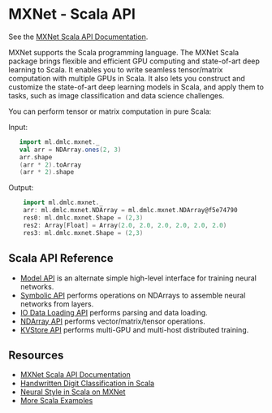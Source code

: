 # MXNet - Scala API

See the [MXNet Scala API Documentation](http://mxnet.io/api/scala/docs/index.html).

MXNet supports the Scala programming language. The MXNet Scala package brings flexible and efficient GPU
computing and state-of-art deep learning to Scala. It enables you to write seamless tensor/matrix computation with multiple GPUs in Scala. It also lets you construct and customize the state-of-art deep learning models in Scala,
  and apply them to tasks, such as image classification and data science challenges.

You can perform tensor or matrix computation in pure Scala:

Input:
 ```scala
    import ml.dmlc.mxnet._
    val arr = NDArray.ones(2, 3)
    arr.shape
    (arr * 2).toArray
    (arr * 2).shape
 ```

Output:
```scala
    import ml.dmlc.mxnet._
    arr: ml.dmlc.mxnet.NDArray = ml.dmlc.mxnet.NDArray@f5e74790
    res0: ml.dmlc.mxnet.Shape = (2,3)
    res2: Array[Float] = Array(2.0, 2.0, 2.0, 2.0, 2.0, 2.0)
    res3: ml.dmlc.mxnet.Shape = (2,3)
```

 ## Scala API Reference
 * [Model API](model.md) is an alternate simple high-level interface for training neural networks.
 * [Symbolic API](symbol.md) performs operations on NDArrays to assemble neural networks from layers.
 * [IO Data Loading API](io.md) performs parsing and data loading.
 * [NDArray API](ndarray.md) performs vector/matrix/tensor operations.
 * [KVStore API](kvstore.md) performs multi-GPU and multi-host distributed training.


## Resources

* [MXNet Scala API Documentation](http://mxnet.io/api/scala/docs/index.html)
* [Handwritten Digit Classification in Scala](http://mxnet.io/tutorials/scala/mnist.html)
* [Neural Style in Scala on MXNet](https://github.com/dmlc/mxnet/blob/master/scala-package/examples/src/main/scala/ml/dmlc/mxnet/examples/neuralstyle/NeuralStyle.scala)
* [More Scala Examples](https://github.com/dmlc/mxnet/tree/master/scala-package/examples/src/main/scala/ml/dmlc/mxnet/examples)
